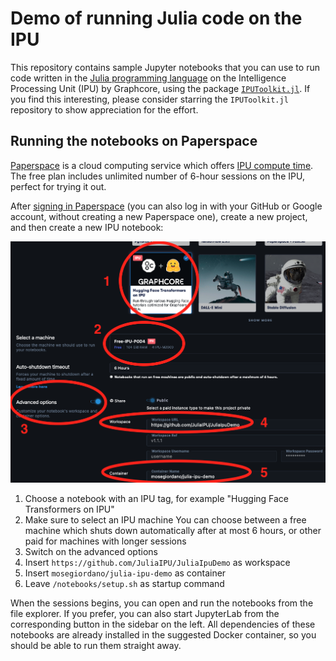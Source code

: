 # Demo of running Julia code on the IPU

This repository contains sample Jupyter notebooks that you can use to run code written in the [Julia programming language](https://julialang.org/) on the Intelligence Processing Unit (IPU) by Graphcore, using the package [`IPUToolkit.jl`](https://github.com/JuliaIPU/IPUToolkit.jl).
If you find this interesting, please consider starring the `IPUToolkit.jl` repository to show appreciation for the effort.

## Running the notebooks on Paperspace

[Paperspace](https://www.paperspace.com/) is a cloud computing service which offers [IPU compute time](https://www.paperspace.com/graphcore).
The free plan includes unlimited number of 6-hour sessions on the IPU, perfect for trying it out.

After [signing in Paperspace](https://console.paperspace.com/login) (you can also log in with your GitHub or Google account, without creating a new Paperspace one), create a new project, and then create a new IPU notebook:

![Set up IPU notebook on Paperspace](./figures/paperspace.png)

1. Choose a notebook with an IPU tag, for example "Hugging Face Transformers on IPU"
2. Make sure to select an IPU machine
   You can choose between a free machine which shuts down automatically after at most 6 hours, or other paid for machines with longer sessions
3. Switch on the advanced options
4. Insert `https://github.com/JuliaIPU/JuliaIpuDemo` as workspace
5. Insert `mosegiordano/julia-ipu-demo` as container
6. Leave `/notebooks/setup.sh` as startup command

When the sessions begins, you can open and run the notebooks from the file explorer.
If you prefer, you can also start JupyterLab from the corresponding button in the sidebar on the left.
All dependencies of these notebooks are already installed in the suggested Docker container, so you should be able to run them straight away.
